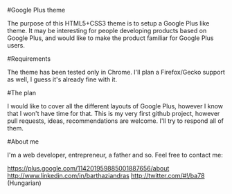 
#Google Plus theme

The purpose of this HTML5+CSS3 theme is to setup a Google Plus like theme. It may be interesting
for people developing products based on Google Plus, and would like to make the product familiar
for Google Plus users. 

#Requirements

The theme has been tested only in Chrome. I'll plan a Firefox/Gecko support as well, I guess it's
already fine with it.

#The plan

I would like to cover all the different layouts of Google Plus, however I know that I won't have
time for that. This is my very first github project, however pull requests, ideas, recommendations
are welcome. I'll try to respond all of them.

#About me

I'm a web developer, entrepreneur, a father and so. Feel free to contact me:

  https://plus.google.com/114201959885001887656/about
  http://www.linkedin.com/in/barthaziandras
  http://twitter.com/#!/ba78 (Hungarian)
